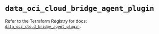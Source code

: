 # `data_oci_cloud_bridge_agent_plugin`

Refer to the Terraform Registry for docs: [`data_oci_cloud_bridge_agent_plugin`](https://registry.terraform.io/providers/hashicorp/oci/7.19.0/docs/data-sources/cloud_bridge_agent_plugin).
